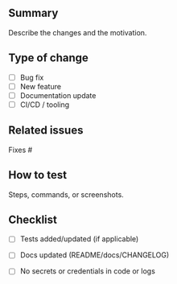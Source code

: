 ## Summary

Describe the changes and the motivation.

## Type of change
- [ ] Bug fix
- [ ] New feature
- [ ] Documentation update
- [ ] CI/CD / tooling

## Related issues
Fixes #

## How to test
Steps, commands, or screenshots.

## Checklist
- [ ] Tests added/updated (if applicable)
- [ ] Docs updated (README/docs/CHANGELOG)
- [ ] No secrets or credentials in code or logs

